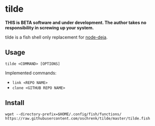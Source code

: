 # tilde

**THIS is BETA software and under development. The author takes no responsibility in screwing up your system.**

tilde is a fish shell only replacement for [node-deja](https://github.com/mcantelon/node-deja).

## Usage

`tilde <COMMAND> [OPTIONS]`

Implemented commands:

- `link <REPO NAME>`
- `clone <GITHUB REPO NAME>`

## Install

```
wget --directory-prefix=$HOME/.config/fish/functions/ https://raw.githubusercontent.com/oschrenk/tilde/master/tilde.fish
```

